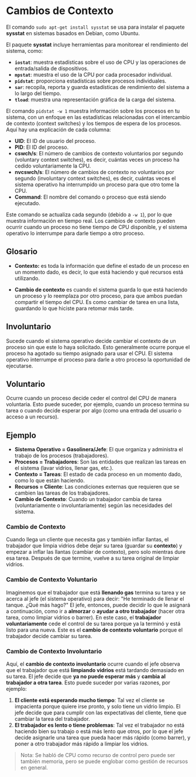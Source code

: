 # Cambios de Contexto

El comando `sudo apt-get install sysstat` se usa para instalar el paquete **sysstat** en sistemas basados en Debian, como Ubuntu.

El paquete **sysstat** incluye herramientas para monitorear el rendimiento del sistema, como:

- **`iostat`**: muestra estadísticas sobre el uso de CPU y las operaciones de entrada/salida de dispositivos.
- **`mpstat`**: muestra el uso de la CPU por cada procesador individual.
- **`pidstat`**: proporciona estadísticas sobre procesos individuales.
- **`sar`**: recopila, reporta y guarda estadísticas de rendimiento del sistema a lo largo del tiempo.
- **`tload`**: muestra una representación gráfica de la carga del sistema.

El comando `pidstat -w 1` muestra información sobre los procesos en tu sistema, con un enfoque en las estadísticas relacionadas con el intercambio de contexto (context switches) y los tiempos de espera de los procesos. Aquí hay una explicación de cada columna:

- **UID**: El ID de usuario del proceso.
- **PID**: El ID del proceso.
- **cswch/s**: El número de cambios de contexto voluntarios por segundo (voluntary context switches), es decir, cuántas veces un proceso ha cedido voluntariamente la CPU.
- **nvcswch/s**: El número de cambios de contexto no voluntarios por segundo (involuntary context switches), es decir, cuántas veces el sistema operativo ha interrumpido un proceso para que otro tome la CPU.
- **Command**: El nombre del comando o proceso que está siendo ejecutado.

Este comando se actualiza cada segundo (debido a `-w 1`), por lo que muestra información en tiempo real. Los cambios de contexto pueden ocurrir cuando un proceso no tiene tiempo de CPU disponible, y el sistema operativo lo interrumpe para darle tiempo a otro proceso.

## Glosario

- **Contexto:** es toda la información que define el estado de un proceso en un momento dado, es decir, lo que está haciendo y qué recursos está utilizando.

- **Cambio de contexto** es cuando el sistema guarda lo que está haciendo un proceso y lo reemplaza por otro proceso, para que ambos puedan compartir el tiempo del CPU. Es como cambiar de tarea en una lista, guardando lo que hiciste para retomar más tarde.

## Involuntario

Sucede cuando el sistema operativo decide cambiar el contexto de un proceso sin que este lo haya solicitado. Esto generalmente ocurre porque el proceso ha agotado su tiempo asignado para usar el CPU. El sistema operativo interrumpe el proceso para darle a otro proceso la oportunidad de ejecutarse.

## Voluntario

Ocurre cuando un proceso decide ceder el control del CPU de manera voluntaria. Esto puede suceder, por ejemplo, cuando un proceso termina su tarea o cuando decide esperar por algo (como una entrada del usuario o acceso a un recurso).

## Ejemplo

- **Sistema Operativo = Gasolinera/Jefe**: El que organiza y administra el trabajo de los procesos (trabajadores).
- **Procesos = Trabajadores**: Son las entidades que realizan las tareas en el sistema (lavar vidrios, llenar gas, etc.).
- **Contexto = Tareas**: El estado de cada proceso en un momento dado, como lo que están haciendo.
- **Recursos = Cliente**: Las condiciones externas que requieren que se cambien las tareas de los trabajadores.
- **Cambio de Contexto**: Cuando un trabajador cambia de tarea (voluntariamente o involuntariamente) según las necesidades del sistema.

### Cambio de Contexto

Cuando llega un cliente que necesita gas y también inflar llantas, el trabajador que limpia vidrios debe dejar su tarea (guardar su **contexto**) y empezar a inflar las llantas (cambiar de contexto), pero solo mientras dure esa tarea. Después de que termine, vuelve a su tarea original de limpiar vidrios.

### Cambio de Contexto Voluntario

Imaginemos que el trabajador que está **llenando gas** termina su tarea y se acerca al jefe (el sistema operativo) para decir: "He terminado de llenar el tanque. ¿Qué más hago?" El jefe, entonces, puede decidir lo que le asignará a continuación, como ir a **almorzar** o **ayudar a otro trabajador** (hacer otra tarea, como limpiar vidrios o barrer). En este caso, el **trabajador voluntariamente** cede el control de su tarea porque ya la terminó y está listo para una nueva. Este es el **cambio de contexto voluntario** porque el trabajador decide cambiar su tarea.

### Cambio de Contexto Involuntario

Aquí, el **cambio de contexto involuntario** ocurre cuando el jefe observa que el trabajador que está **limpiando vidrios** está tardando demasiado en su tarea. El jefe decide que **ya no puede esperar más** y **cambia al trabajador a otra tarea**. Esto puede suceder por varias razones, por ejemplo:

1. **El cliente está esperando mucho tiempo**: Tal vez el cliente se impacienta porque quiere irse pronto, y solo tiene un vidrio limpio. El jefe decide que para cumplir con las expectativas del cliente, tiene que cambiar la tarea del trabajador.
2. **El trabajador es lento o tiene problemas**: Tal vez el trabajador no está haciendo bien su trabajo o está más lento que otros, por lo que el jefe decide asignarle una tarea que pueda hacer más rápido (como barrer), y poner a otro trabajador más rápido a limpiar los vidrios.

>Nota: Se habló de CPU como recurso de control pero puede ser también memoria, pero se puede englobar como gestión de recursos en general.
